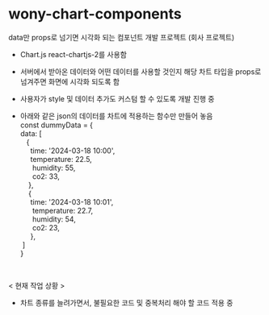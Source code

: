 
# wony-chart-components
data만 props로 넘기면 시각화 되는 컴포넌트 개발 프로젝트 (회사 프로젝트)

- Chart.js react-chartjs-2를 사용함
- 서버에서 받아온 데이터와 어떤 데이터를 사용할 것인지 해당 차트 타입을 props로 넘겨주면 화면에 시각화 되도록 함
- 사용자가 style 및 데이터 추가도 커스텀 할 수 있도록 개발 진행 중


- 아래와 같은 json의 데이터를 차트에 적용하는 함수만 만들어 놓음
  <br/>
const dummyData = { <br/>
  data: [ <br/>
&nbsp;&nbsp;    { <br/>
       &nbsp; &nbsp;&nbsp;&nbsp;time: '2024-03-18 10:00', <br/>
     &nbsp;&nbsp; &nbsp;&nbsp;temperature: 22.5, <br/>
    &nbsp; &nbsp; &nbsp;&nbsp;humidity: 55, <br/>
  &nbsp;   &nbsp; &nbsp;&nbsp;co2: 33, <br/>
   &nbsp; &nbsp;&nbsp;}, <br/>
    &nbsp; &nbsp;&nbsp;{ <br/>
     &nbsp;&nbsp;  &nbsp;&nbsp;time: '2024-03-18 10:01', <br/>
    &nbsp; &nbsp;  &nbsp;&nbsp;temperature: 22.7, <br/>
    &nbsp; &nbsp;  &nbsp;&nbsp;humidity: 54, <br/>
   &nbsp;  &nbsp;  &nbsp;&nbsp;co2: 23, <br/>
   &nbsp; &nbsp; &nbsp;}, <br/>
  &nbsp;] <br/>
} 
<br/>

< 현재 작업 상황 >

- 차트 종류를 늘려가면서, 불필요한 코드 및 중복처리 해야 할 코드 적용 중
